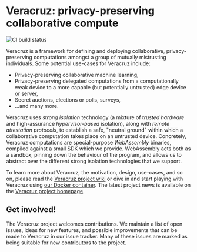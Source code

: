 # Veracruz: privacy-preserving collaborative compute

![CI build status](https://codebuild.eu-west-2.amazonaws.com/badges?uuid=eyJlbmNyeXB0ZWREYXRhIjoibDJ2ckFtVmtjcC9hSkZTV05LUHdON3hQeFRuMmFMN0RQZ0U0RTV6aVJFZVFZOHpOcHk0K3dodmhmNjk0aGN4SERjV08rRER3UURCWjFaVndOTFRHY1pVPSIsIml2UGFyYW1ldGVyU3BlYyI6ImVZRlB2aTdNcDJxQ3lsSUEiLCJtYXRlcmlhbFNldFNlcmlhbCI6MX0%3D&branch=main)

Veracruz is a framework for defining and deploying collaborative, privacy-preserving computations amongst a group of mutually mistrusting individuals.
Some potential use-cases for Veracruz include:

* Privacy-preserving collaborative machine learning,
* Privacy-preserving delegated computations from a computationally weak device to a more capable (but potentially untrusted) edge device or server,
* Secret auctions, elections or polls, surveys,
* ...and many more.

Veracruz uses *strong isolation* technology (a mixture of *trusted hardware* and high-assurance *hypervisor-based* isolation), along with  *remote attestation protocols*, to establish a safe, "neutral ground" within which a collaborative computation takes place on an untrusted device.
Concretely, Veracruz computations are special-purpose *WebAssembly* binaries, compiled against a small SDK which we provide.
WebAssembly acts both as a sandbox, pinning down the behaviour of the program, and allows us to abstract over the different strong isolation technologies that we support.

To learn more about Veracruz, the motivation, design, use-cases, and so on, please read the [Veracruz project wiki](https://github.com/veracruz-project/veracruz/wiki) or dive in and start playing with Veracruz using [our Docker container](https://github.com/veracruz-project/veracruz-docker-image).
The latest project news is available on the [Veracruz project homepage](https://veracruz-project.github.io).

## Get involved!

The Veracruz project welcomes contributions.
We maintain a list of open issues, ideas for new features, and possible improvements that can be made to Veracruz in our issue tracker.
Many of these issues are marked as being suitable for new contributors to the project.


